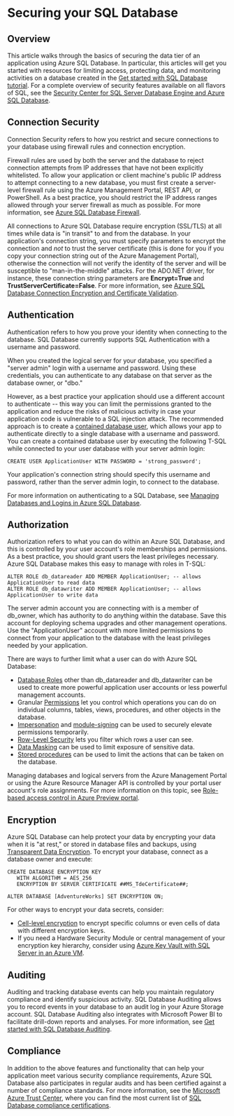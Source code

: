 <properties 
   pageTitle="SQL Database Security Overview" 
   description="Learn about Azure SQL Database and SQL Server security, including the differences between the cloud and SQL Server on-premises when it comes to authentication, authorization, connection security, encryption, and compliance." 
   services="sql-database" 
   documentationCenter="" 
   authors="tmullaney" 
   manager="jeffreyg" 
   editor=""/>

<tags
   ms.service="sql-database"
   ms.devlang="NA"
   ms.topic="article"
   ms.tgt_pltfrm="NA"
   ms.workload="data-services" 
   ms.date="04/02/2015"
   ms.author="thmullan;jackr"/>


# Securing your SQL Database

## Overview

This article walks through the basics of securing the data tier of an application using Azure SQL Database. In particular, this articles will get you started with resources for limiting access, protecting data, and monitoring activities on a database created in the [Get started with SQL Database tutorial](sql-database-get-started.md). For a complete overview of security features available on all flavors of SQL, see the [Security Center for SQL Server Database Engine and Azure SQL Database](https://msdn.microsoft.com/library/bb510589).

## Connection Security

Connection Security refers to how you restrict and secure connections to your database using firewall rules and connection encryption.

Firewall rules are used by both the server and the database to reject connection attempts from IP addresses that have not been explicitly whitelisted. To allow your application or client machine's public IP address to attempt connecting to a new database, you must first create a server-level firewall rule using the Azure Management Portal, REST API, or PowerShell. As a best practice, you should restrict the IP address ranges allowed through your server firewall as much as possible. For more information, see [Azure SQL Database Firewall](https://msdn.microsoft.com/library/ee621782).

All connections to Azure SQL Database require encryption (SSL/TLS) at all times while data is "in transit" to and from the database. In your application's connection string, you must specify parameters to encrypt the connection and *not* to trust the server certificate (this is done for you if you copy your connection string out of the Azure Management Portal), otherwise the connection will not verify the identity of the server and will be susceptible to "man-in-the-middle" attacks. For the ADO.NET driver, for instance, these connection string parameters are **Encrypt=True** and **TrustServerCertificate=False**. For more information, see [Azure SQL Database Connection Encryption and Certificate Validation](https://msdn.microsoft.com/library/azure/ff394108#encryption).


## Authentication

Authentication refers to how you prove your identity when connecting to the database. SQL Database currently supports SQL Authentication with a username and password.

When you created the logical server for your database, you specified a "server admin" login with a username and password. Using these credentials, you can authenticate to any database on that server as the database owner, or "dbo."

However, as a best practice your application should use a different account to authenticate -- this way you can limit the permissions granted to the application and reduce the risks of malicious activity in case your application code is vulnerable to a SQL injection attack. The recommended approach is to create a [contained database user](https://msdn.microsoft.com/library/ff929188), which allows your app to authenticate directly to a single database with a username and password. You can create a contained database user by executing the following T-SQL while connected to your user database with your server admin login:

```
CREATE USER ApplicationUser WITH PASSWORD = 'strong_password';
```

Your application's connection string should specify this username and password, rather than the server admin login, to connect to the database.

For more information on authenticating to a SQL Database, see [Managing Databases and Logins in Azure SQL Database](https://msdn.microsoft.com/library/ee336235).


## Authorization
Authorization refers to what you can do within an Azure SQL Database, and this is controlled by your user account's role memberships and permissions. As a best practice, you should grant users the least privileges necessary. Azure SQL Database makes this easy to manage with roles in T-SQL:

```
ALTER ROLE db_datareader ADD MEMBER ApplicationUser; -- allows ApplicationUser to read data
ALTER ROLE db_datawriter ADD MEMBER ApplicationUser; -- allows ApplicationUser to write data
```

The server admin account you are connecting with is a member of db_owner, which has authority to do anything within the database. Save this account for deploying schema upgrades and other management operations. Use the "ApplicationUser" account with more limited permissions to connect from your application to the database with the least privileges needed by your application.

There are ways to further limit what a user can do with Azure SQL Database:

* [Database Roles](https://msdn.microsoft.com/library/ms189121) other than db_datareader and db_datawriter can be used to create more powerful application user accounts or less powerful management accounts.
* Granular [Permissions](https://msdn.microsoft.com/library/ms191291) let you control which operations you can do on individual columns, tables, views, procedures, and other objects in the database.
* [Impersonation](https://msdn.microsoft.com/library/vstudio/bb669087) and [module-signing](https://msdn.microsoft.com/library/bb669102) can be used to securely elevate permissions temporarily.
* [Row-Level Security](https://msdn.microsoft.com/library/dn765131) lets you filter which rows a user can see.
* [Data Masking](sql-database-dynamic-data-masking-get-started.md) can be used to limit exposure of sensitive data.
* [Stored procedures](https://msdn.microsoft.com/library/ms190782) can be used to limit the actions that can be taken on the database.

Managing databases and logical servers from the Azure Management Portal or using the Azure Resource Manager API is controlled by your portal user account's role assignments. For more information on this topic, see [Role-based access control in Azure Preview portal](role-based-access-control-configure.md).


## Encryption

Azure SQL Database can help protect your data by encrypting your data when it is "at rest," or stored in database files and backups, using [Transparent Data Encryption](http://go.microsoft.com/fwlink/?LinkId=526242). To encrypt your database, connect as a database owner and execute:

```
CREATE DATABASE ENCRYPTION KEY 
   WITH ALGORITHM = AES_256 
   ENCRYPTION BY SERVER CERTIFICATE ##MS_TdeCertificate##;
   
ALTER DATABASE [AdventureWorks] SET ENCRYPTION ON;
```

For other ways to encrypt your data secrets, consider:

* [Cell-level encryption](https://msdn.microsoft.com/library/ms179331.aspx) to encrypt specific columns or even cells of data with different encryption keys.
* If you need a Hardware Security Module or central management of your encryption key hierarchy, consider using [Azure Key Vault with SQL Server in an Azure VM](http://blogs.technet.com/b/kv/archive/2015/01/12/using-the-key-vault-for-sql-server-encryption.aspx).


## Auditing

Auditing and tracking database events can help you maintain regulatory compliance and identify suspicious activity. SQL Database Auditing allows you to record events in your database to an audit log in your Azure Storage account. SQL Database Auditing also integrates with Microsoft Power BI to facilitate drill-down reports and analyses. For more information, see [Get started with SQL Database Auditing](sql-database-auditing-get-started.md).

## Compliance

In addition to the above features and functionality that can help your application meet various security compliance requirements, Azure SQL Database also participates in regular audits and has been certified against a number of compliance standards. For more information, see the [Microsoft Azure Trust Center](http://azure.microsoft.com/support/trust-center/), where you can find the most current list of [SQL Database compliance certifications](http://azure.microsoft.com/support/trust-center/services/).
